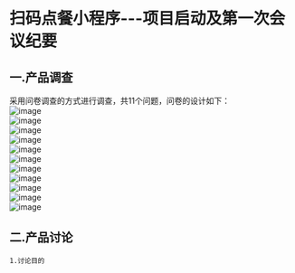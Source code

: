 扫码点餐小程序---项目启动及第一次会议纪要
===
一.产品调查
----
采用问卷调查的方式进行调查，共11个问题，问卷的设计如下：<br>
![image](https://github.com/resisterdkdk/newhug/blob/master/img/1.png)<br>
![image](https://github.com/resisterdkdk/newhug/blob/master/img/2.png)<br>
![image](https://github.com/resisterdkdk/newhug/blob/master/img/3.png)<br>
![image](https://github.com/resisterdkdk/newhug/blob/master/img/4.png)<br>
![image](https://github.com/resisterdkdk/newhug/blob/master/img/5.png)<br>
![image](https://github.com/resisterdkdk/newhug/blob/master/img/6.png)<br>
![image](https://github.com/resisterdkdk/newhug/blob/master/img/7.png)<br>
![image](https://github.com/resisterdkdk/newhug/blob/master/img/8.png)<br>
![image](https://github.com/resisterdkdk/newhug/blob/master/img/10.png)<br>
![image](https://github.com/resisterdkdk/newhug/blob/master/img/11.png)<br>
![image](https://github.com/resisterdkdk/newhug/blob/master/img/12.png)<br>

二.产品讨论
---
    1.讨论目的
